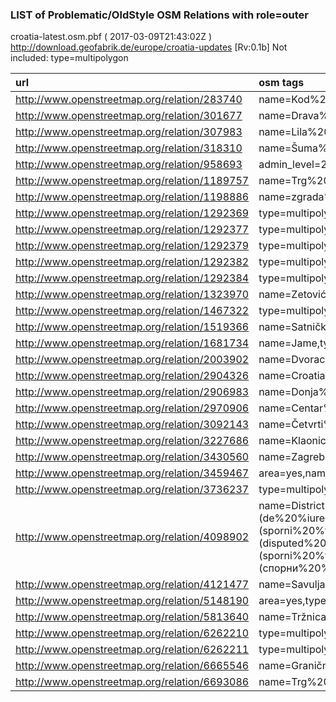  
### LIST of Problematic/OldStyle OSM Relations with role=outer 
croatia-latest.osm.pbf ( 2017-03-09T21:43:02Z ) http://download.geofabrik.de/europe/croatia-updates [Rv:0.1b]
Not included: type=multipolygon 
 
|  url                                      |  osm tags  
| :---------------------------------------  | :---------------------------
| http://www.openstreetmap.org/relation/283740 | name=Kod%20%Kormorana,type=multipolygon,
| http://www.openstreetmap.org/relation/301677 | name=Drava%20%-%20%otoci%20%Miholjac%20%-%20%Osijek,type=multipolygon,
| http://www.openstreetmap.org/relation/307983 | name=Lila%20%ribnjak,type=multipolygon,
| http://www.openstreetmap.org/relation/318310 | name=Šuma%20%oko%20%Slatine,type=multipolygon,
| http://www.openstreetmap.org/relation/958693 | admin_level=2,land_area=administrative,name=Slovenija,name:de=Slowenien,name:hu=Szlovénia,name:sl=Slovenija,type=land_area,
| http://www.openstreetmap.org/relation/1189757 | name=Trg%20%Slobode,type=multipolygon,
| http://www.openstreetmap.org/relation/1198886 | name=zgrada%20%na%20%trgu,type=multipolygon,
| http://www.openstreetmap.org/relation/1292369 | type=multipolygon,area_ha=477.171941671,
| http://www.openstreetmap.org/relation/1292377 | type=multipolygon,area_ha=3313.84533807,
| http://www.openstreetmap.org/relation/1292379 | type=multipolygon,area_ha=305.356578854,
| http://www.openstreetmap.org/relation/1292382 | type=multipolygon,area_ha=698.199565085,
| http://www.openstreetmap.org/relation/1292384 | type=multipolygon,area_ha=679.847478831,
| http://www.openstreetmap.org/relation/1323970 | name=Zetović%20%d.o.o.,type=multipolygon,
| http://www.openstreetmap.org/relation/1467322 | type=multipolygon,landcover=trees,
| http://www.openstreetmap.org/relation/1519366 | name=Satnički%20%ribnjak,type=multipolygon,
| http://www.openstreetmap.org/relation/1681734 | name=Jame,type=multipolygon,
| http://www.openstreetmap.org/relation/2003902 | name=Dvorac%20%Vitturi,type=multipolygon,
| http://www.openstreetmap.org/relation/2904326 | name=Croatia%20%Lloyd,type=multipolygon,
| http://www.openstreetmap.org/relation/2906983 | name=Donja%20%Višnjica,type=multipolygon,
| http://www.openstreetmap.org/relation/2970906 | name=Centar%20%za%20%kulturu%20%Peščenica,type=multipolygon,
| http://www.openstreetmap.org/relation/3092143 | name=Četvrti%20%kat,type=level,level=4,
| http://www.openstreetmap.org/relation/3227686 | name=Klaonica,type=multipolygon,
| http://www.openstreetmap.org/relation/3430560 | name=Zagrebačka%20%banka,type=multipolygon,
| http://www.openstreetmap.org/relation/3459467 | area=yes,name=Lučica%20%Špinut,type=multipolygon,
| http://www.openstreetmap.org/relation/3736237 | type=multipolygon,designation=test,
| http://www.openstreetmap.org/relation/4098902 | name=District%20%Sutorina%20%(de%20%iure%20%B&H%2c%%20%de%20%facto%20%MNE),type=disputed:boundary,name:bs=Distrikt%20%Sutorina%20%(sporni%20%teritorij%20%BiH%20%i%20%CG),name:en=Sutorina%20%District%20%(disputed%20%territory%20%B&H%20%and%20%MNE),name:hr=Distrikt%20%Sutorina%20%(sporni%20%teritorij%20%BiH%20%i%20%CG),name:sr=Дистрикт%20%Суторина%20%(спорни%20%териториј%20%БиХ%20%и%20%ЦГ),disputed=yes,admin_level=2,disputed:boundary=administrative,
| http://www.openstreetmap.org/relation/4121477 | name=Savulja,type=multipolygon,
| http://www.openstreetmap.org/relation/5148190 | area=yes,type=multipolygon,
| http://www.openstreetmap.org/relation/5813640 | name=Tržnica,type=multipolygon,
| http://www.openstreetmap.org/relation/6262210 | type=multipolygon,landcover=grass,
| http://www.openstreetmap.org/relation/6262211 | type=multipolygon,landcover=grass,
| http://www.openstreetmap.org/relation/6665546 | name=Granična%20%policija%20%Slavonski%20%Brod,type=multipolygon,
| http://www.openstreetmap.org/relation/6693086 | name=Trg%20%Frankopanska,type=multipolygon,
 
